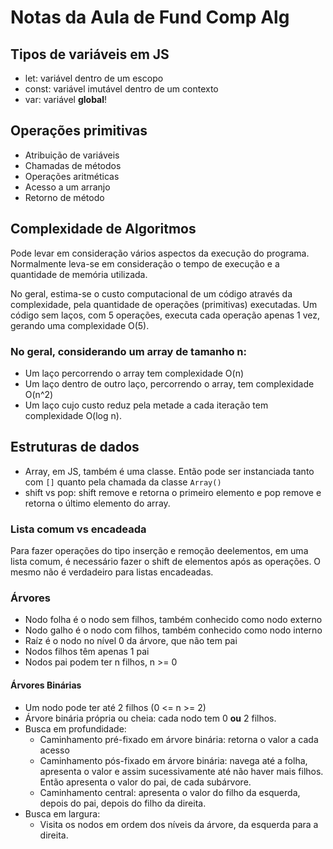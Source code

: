 # Notas da Aula de Fund Comp Alg
## Tipos de variáveis em JS
- let: variável dentro de um escopo
- const: variável imutável dentro de um contexto
- var: variável **global**!

## Operações primitivas
- Atribuição de variáveis
- Chamadas de métodos
- Operações aritméticas
- Acesso a um arranjo
- Retorno de método

## Complexidade de Algoritmos

Pode levar em consideração vários aspectos da execução do programa. Normalmente leva-se em consideração o tempo de execução e a quantidade de memória utilizada.

No geral, estima-se o custo computacional de um código através da complexidade, pela quantidade de operações (primitivas) executadas. Um código sem laços, com 5 operações, executa cada operação apenas 1 vez, gerando uma complexidade O(5).

### No geral, considerando um array de tamanho n:
- Um laço percorrendo o array tem complexidade O(n)
- Um laço dentro de outro laço, percorrendo o array, tem complexidade O(n^2)
- Um laço cujo custo reduz pela metade a cada iteração tem complexidade O(log n).

## Estruturas de dados
- Array, em JS, também é uma classe. Então pode ser instanciada tanto com `[]` quanto pela chamada da classe `Array()`
- shift vs pop: shift remove e retorna o primeiro elemento e pop remove e retorna o último elemento do array.

### Lista comum vs encadeada
Para fazer operações do tipo inserção e remoção deelementos, em uma lista comum, é necessário fazer o shift de elementos após as operações. O mesmo não é verdadeiro para listas encadeadas.

### Árvores
- Nodo folha é o nodo sem filhos, também conhecido como nodo externo
- Nodo galho é o nodo com filhos, também conhecido como nodo interno
- Raíz é o nodo no nível 0 da árvore, que não tem pai
- Nodos filhos têm apenas 1 pai
- Nodos pai podem ter n filhos, n >= 0

#### Árvores Binárias
- Um nodo pode ter até 2 filhos (0 <= n >= 2)
- Árvore binária própria ou cheia: cada nodo tem 0 **ou** 2 filhos.
- Busca em profundidade:
    - Caminhamento pré-fixado em árvore binária: retorna o valor a cada acesso
    - Caminhamento pós-fixado em árvore binária: navega até a folha, apresenta o valor e assim sucessivamente até não haver mais filhos. Então apresenta o valor do pai, de cada subárvore.
    - Caminhamento central: apresenta o valor do filho da esquerda, depois do pai, depois do filho da direita.
- Busca em largura:
    - Visita os nodos em ordem dos níveis da árvore, da esquerda para a direita.